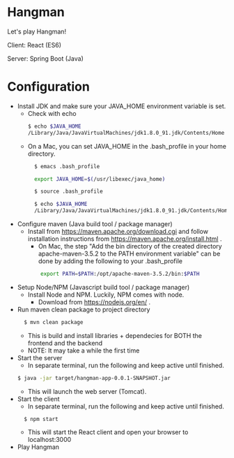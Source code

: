 # Hangman

Let's play Hangman!

Client: React (ES6)

Server: Spring Boot (Java)

# Configuration

- Install JDK and make sure your JAVA_HOME environment variable is set.
    - Check with echo
        ```bash
        $ echo $JAVA_HOME
        /Library/Java/JavaVirtualMachines/jdk1.8.0_91.jdk/Contents/Home
        ```
    - On a Mac, you can set JAVA_HOME in the .bash_profile in your home directory.
      ```bash
        $ emacs .bash_profile

        export JAVA_HOME=$(/usr/libexec/java_home)

        $ source .bash_profile

        $ echo $JAVA_HOME
        /Library/Java/JavaVirtualMachines/jdk1.8.0_91.jdk/Contents/Home
      ```
- Configure maven (Java build tool / package manager)
    - Install from https://maven.apache.org/download.cgi and follow installation instructions from https://maven.apache.org/install.html .
        - On Mac, the step "Add the bin directory of the created directory apache-maven-3.5.2 to the PATH environment variable" can be done by adding the following to your .bash_profile    
        ```bash
            export PATH=$PATH:/opt/apache-maven-3.5.2/bin:$PATH
        ```
- Setup Node/NPM (Javascript build tool / package manager)
    - Install Node and NPM. Luckily, NPM comes with node.
        - Download from https://nodejs.org/en/ .
- Run maven clean package to project directory  
  ```bash
    $ mvn clean package
  ```
    - This is build and install libraries + dependecies for BOTH the frontend and the backend
    - NOTE: It may take a while the first time
- Start the server
    - In separate terminal, run the following and keep active until finished.
    ```bash
    $ java -jar target/hangman-app-0.0.1-SNAPSHOT.jar
    ```
    - This will launch the web server (Tomcat).
- Start the client
    - In separate terminal, run the following and keep active until finished.
    ```
      $ npm start
    ```
    - This will start the React client and open your browser to localhost:3000
- Play Hangman
